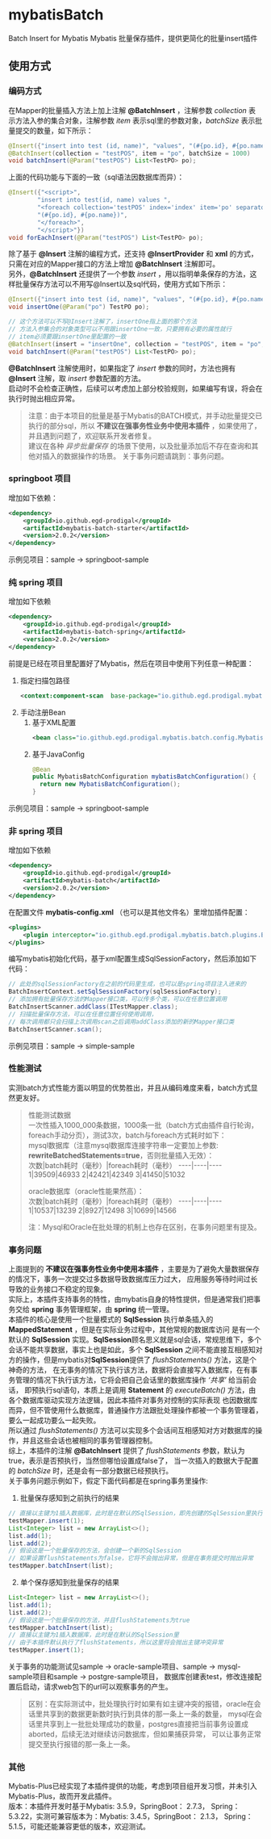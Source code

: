 # mybatisBatch

Batch Insert for Mybatis Mybatis 批量保存插件，提供更简化的批量insert插件

## 使用方式

### 编码方式
在Mapper的批量插入方法上加上注解 **@BatchInsert** ，注解参数 _collection_ 表示方法入参的集合对象，注解参数 _item_
表示sql里的参数对象，_batchSize_ 表示批量提交的数量，如下所示：

```java
@Insert({"insert into test (id, name)", "values", "(#{po.id}, #{po.name})"})
@BatchInsert(collection = "testPOS", item = "po", batchSize = 1000)
void batchInsert(@Param("testPOS") List<TestPO> po);
```

上面的代码功能与下面的一致（sql语法因数据库而异）：

```java
@Insert({"<script>",
        "insert into test(id, name) values ",
        "<foreach collection='testPOS' index='index' item='po' separator=','>",
        "(#{po.id}, #{po.name})",
        "</foreach>",
        "</script>"})
void forEachInsert(@Param("testPOS") List<TestPO> po);
```

除了基于 **@Insert** 注解的编程方式，还支持 **@InsertProvider** 和 **xml** 的方式，只需在对应的Mapper接口的方法上增加 **@BatchInsert** 注解即可。  
另外，**@BatchInsert** 还提供了一个参数 _insert_ ，用以指明单条保存的方法，这样批量保存方法可以不用写@Insert以及sql代码，使用方式如下所示：

```java
@Insert({"insert into test (id, name)", "values", "(#{po.id}, #{po.name})"})
void insertOne(@Param("po") TestPO po);

// 这个方法可以不写@Insert注解了，insertOne指上面的那个方法
// 方法入参集合的对象类型可以不用跟insertOne一致，只要拥有必要的属性就行
// item必须要跟insertOne里配置的一致
@BatchInsert(insert = "insertOne", collection = "testPOS", item = "po", batchSize = 1000)
void batchInsert(@Param("testPOS") List<TestPO> po);
```

**@BatchInsert** 注解使用时，如果指定了 _insert_ 参数的同时，方法也拥有 **@Insert** 注解，取 _insert_ 参数配置的方法。  
启动时不会检查正确性，后续可以考虑加上部分校验规则，如果编写有误，将会在执行时抛出相应异常。

> 注意：由于本项目的批量是基于Mybatis的BATCH模式，并手动批量提交已执行的部分sql，所以 **不建议在强事务性业务中使用本插件** ，如果使用了，并且遇到问题了，欢迎联系开发者修复。  
> 建议在各种 _异步批量保存_ 的场景下使用，以及批量添加后不存在查询和其他对插入的数据操作的场景。
> 关于事务问题请跳到：事务问题。


### **springboot** 项目

增加如下依赖：

```xml
<dependency>
    <groupId>io.github.egd-prodigal</groupId>
    <artifactId>mybatis-batch-starter</artifactId>
    <version>2.0.2</version>
</dependency>
```
示例见项目：sample -> springboot-sample

### 纯 **spring** 项目

增加如下依赖

```xml
<dependency>
    <groupId>io.github.egd-prodigal</groupId>
    <artifactId>mybatis-batch-spring</artifactId>
    <version>2.0.2</version>
</dependency>
```
前提是已经在项目里配置好了Mybatis，然后在项目中使用下列任意一种配置：
1. 指定扫描包路径
    ```xml
    <context:component-scan  base-package="io.github.egd.prodigal.mybatis.batch.config"/>
    ```
2. 手动注册Bean
   1. 基于XML配置
      ```xml
      <bean class="io.github.egd.prodigal.mybatis.batch.config.MybatisBatchConfiguration"/>
      ```
   2. 基于JavaConfig
      ```java
      @Bean
      public MybatisBatchConfiguration mybatisBatchConfiguration() {
        return new MybatisBatchConfiguration();
      }
      ```
示例见项目：sample -> springboot-sample
### 非 **spring** 项目
增加如下依赖

```xml
<dependency>
    <groupId>io.github.egd-prodigal</groupId>
    <artifactId>mybatis-batch</artifactId>
    <version>2.0.2</version>
</dependency>
```
在配置文件 **mybatis-config.xml** （也可以是其他文件名）里增加插件配置：

```xml
<plugins>
    <plugin interceptor="io.github.egd.prodigal.mybatis.batch.plugins.BatchInsertInterceptor"/>
</plugins>
```

编写mybatis初始化代码，基于xml配置生成SqlSessionFactory，然后添加如下代码：

```java
// 此处的sqlSessionFactory在之前的代码里生成，也可以是spring项目注入进来的
BatchInsertContext.setSqlSessionFactory(sqlSessionFactory);
// 添加拥有批量保存方法的Mapper接口类，可以传多个类，可以在任意位置调用
BatchInsertScanner.addClass(ITestMapper.class);
// 扫描批量保存方法，可以在任意位置任何使用调用，
// 每次调用都只会扫描上次调用scan之后调用addClass添加的新的Mapper接口类
BatchInsertScanner.scan();
```
示例见项目：sample -> simple-sample

### 性能测试

实测batch方式性能方面以明显的优势胜出，并且从编码难度来看，batch方式显然更友好。
> 性能测试数据  
> 一次性插入1000_000条数据，1000条一批（batch方式由插件自行轮询，foreach手动分页），测试3次，batch与foreach方式耗时如下：  
> mysql数据库（注意mysql数据库连接字符串一定要加上参数:  **rewriteBatchedStatements=true**，否则批量插入无效）：  
> 次数|batch耗时（毫秒）|foreach耗时（毫秒）
> ----|----|----
> 1|39509|46933
> 2|42421|42349
> 3|41450|51032
>
> oracle数据库（oracle性能果然高）：  
> 次数|batch耗时（毫秒）|foreach耗时（毫秒）
> ----|----|----
> 1|10537|13239
> 2|8927|12498
> 3|10699|14566
> 
> 注：Mysql和Oracle在批处理的机制上也存在区别，在事务问题里有提及。

### 事务问题

上面提到的 **不建议在强事务性业务中使用本插件** ，主要是为了避免大量数据保存的情况下，事务一次提交过多数据导致数据库压力过大，
应用服务等待时间过长导致的业务接口不稳定的现象。  
实际上，本插件支持事务的特性，由mybatis自身的特性提供，但是通常我们把事务交给 **spring** 事务管理框架，由 **spring** 统一管理。  
本插件的核心是使用一个批量模式的 **SqlSession** 执行单条插入的 **MappedStatement** ，但是在实际业务过程中，其他常规的数据库访问
是有一个默认的 **SqlSession** 实现。**SqlSession**顾名思义就是sql会话，常规思维下，多个会话不能共享数据，事实上也是如此，多个
**SqlSession** 之间不能直接互相感知对方的操作，但是mybatis对**SqlSession**提供了 _flushStatements()_ 方法，这是个神奇的方法，
在无事务的情况下执行该方法，数据将会直接写入数据库，在有事务管理的情况下执行该方法，它将会把自己会话里的数据库操作 _‘共享’_ 给当前会话，
即预执行sql语句，本质上是调用 **Statement** 的 _executeBatch()_ 方法，由各个数据库驱动实现方法逻辑，因此本插件对事务对控制的实际表现
也因数据库而异，但不管使用什么数据库，普通操作方法跟批处理操作都被一个事务管理着，要么一起成功要么一起失败。    
所以通过 _flushStatements()_ 方法可以实现多个会话间互相感知对方对数据库的操作，并且这些会话也被相同的事务管理器控制。  
综上，本插件的注解 **@BatchInsert** 提供了 _flushStatements_ 参数，默认为true，表示是否预执行，当然但哪怕设置成false了，
当一次插入的数据大于配置的 _batchSize_ 时，还是会有一部分数据已经预执行。  
关于事务问题示例如下，假定下面代码都是在spring事务里操作:
1. 批量保存感知到之前执行的结果
```java
// 直接以主键为1插入数据库，此时是在默认的SqlSession，即先创建的SqlSession里执行
testMapper.insert(1);
List<Integer> list = new ArrayList<>();
list.add(1);
list.add(2);
// 假设这是一个批量保存的方法，会创建一个新的SqlSession
// 如果设置flushStatements为false，它将不会抛出异常，但是在事务提交时抛出异常
testMapper.batchInsert(list);
```
2. 单个保存感知到批量保存的结果
```java
List<Integer> list = new ArrayList<>();
list.add(1);
list.add(2);
// 假设这是一个批量保存的方法，并且flushStatements为true
testMapper.batchInsert(list);
// 直接以主键为1插入数据库，此时是在默认的SqlSession里
// 由于本插件默认执行了flushStatements，所以这里将会抛出主键冲突异常
testMapper.insert(1);
```
关于事务的功能测试见sample -> oracle-sample项目、sample -> mysql-sample项目和sample -> postgre-sample项目，
数据库创建表test，修改连接配置后启动，请求web包下的url可以观察事务的产生。
> 区别：在实际测试中，批处理执行时如果有如主键冲突的报错，oracle在会话里共享到的数据更新数时执行到具体的那一条上一条的数量，
> mysql在会话里共享到上一批批处理成功的数量，postgres直接把当前事务设置成aborted，后续无法对继续访问数据库，但如果捕获异常，
> 可以让事务正常提交至执行报错的那一条上一条。

### 其他
Mybatis-Plus已经实现了本插件提供的功能，考虑到项目组开发习惯，并未引入Mybatis-Plus，故而开发此插件。  
版本：本插件开发时基于Mybatis: 3.5.9，SpringBoot： 2.7.3， Spring：5.3.22，实测可兼容版本为：Mybatis: 3.4.5，SpringBoot： 2.1.3， Spring：5.1.5，可能还能兼容更低的版本，欢迎测试。
